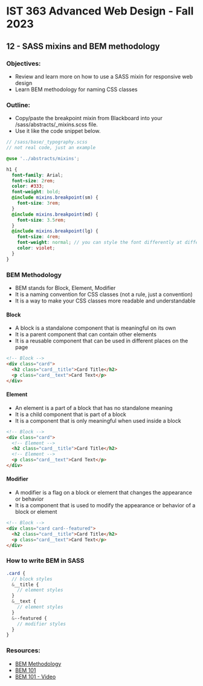 # IST 363 Advanced Web Design - Fall 2023

## 12 - SASS mixins and BEM methodology

### Objectives:
* Review and learn more on how to use a SASS mixin for responsive web design
* Learn BEM methodology for naming CSS classes

### Outline:
* Copy/paste the breakpoint mixin from Blackboard into your /sass/abstracts/_mixins.scss file.
* Use it like the code snippet below.

```scss
// /sass/base/_typography.scss
// not real code, just an example

@use '../abstracts/mixins';

h1 {
  font-family: Arial;
  font-size: 2rem;
  color: #333;
  font-weight: bold;
  @include mixins.breakpoint(sm) {
    font-size: 3rem;
  }
  @include mixins.breakpoint(md) {
    font-size: 3.5rem;
  }
  @include mixins.breakpoint(lg) {
    font-size: 4rem;
    font-weight: normal; // you can style the font differently at different breakpoints
    color: violet;
  }
}

```

### BEM Methodology

* BEM stands for Block, Element, Modifier
* It is a naming convention for CSS classes (not a rule, just a convention)
* It is a way to make your CSS classes more readable and understandable

#### Block

* A block is a standalone component that is meaningful on its own
* It is a parent component that can contain other elements
* It is a reusable component that can be used in different places on the page

```html
<!-- Block -->
<div class="card">
  <h2 class="card__title">Card Title</h2>
  <p class="card__text">Card Text</p>
</div>
```

#### Element

* An element is a part of a block that has no standalone meaning
* It is a child component that is part of a block
* It is a component that is only meaningful when used inside a block

```html
<!-- Block -->
<div class="card">
  <!-- Element -->
  <h2 class="card__title">Card Title</h2>
  <!-- Element -->
  <p class="card__text">Card Text</p>
</div>
```

#### Modifier

* A modifier is a flag on a block or element that changes the appearance or behavior
* It is a component that is used to modify the appearance or behavior of a block or element

```html
<!-- Block -->
<div class="card card--featured">
  <h2 class="card__title">Card Title</h2>
  <p class="card__text">Card Text</p>
</div>
```

### How to write BEM in SASS

```scss
.card {
  // block styles
  &__title {
    // element styles
  }
  &__text {
    // element styles
  }
  &--featured {
    // modifier styles
  }
}
```

### Resources:

* [BEM Methodology](http://getbem.com/introduction/)
* [BEM 101](https://css-tricks.com/bem-101/)
* [BEM 101 - Video](https://www.youtube.com/watch?v=er1JEDuPbZQ)